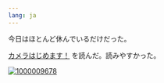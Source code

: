 ```yaml
---
lang: ja
---
```


今日はほとんど休んでいるだけだった。

[カメラはじめます！](https://www.amazon.co.jp/gp/aw/d/B079Q718M1) を読んだ。読みやすかった。

[![1000009678](https://github.com/user-attachments/assets/f91f93cc-ede0-40fa-8f24-4c67f3c395b6)](https://www.amazon.co.jp/gp/aw/d/B079Q718M1)

